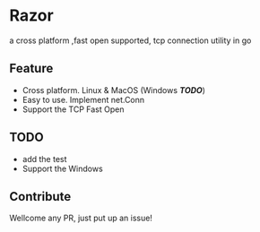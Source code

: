 # Razor
a cross platform ,fast open supported,  tcp connection utility in go

## Feature
* Cross platform. Linux & MacOS (Windows ___TODO___)
* Easy to use. Implement net.Conn
* Support the TCP Fast Open

## TODO
* add the test
* Support the Windows

## Contribute
Wellcome any PR, just put up an issue!
